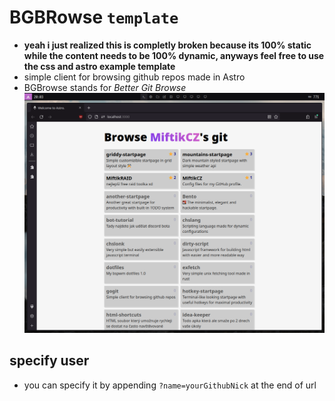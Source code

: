 # BGBRowse `template`
- **yeah i just realized this is completly broken because its 100% static while the content needs to be 100% dynamic, anyways feel free to use the css and astro example template**
- simple client for browsing github repos made in Astro
- BGBrowse stands for *Better Git Browse*
![demo png](./demo.png)

## specify user
- you can specify it by appending `?name=yourGithubNick` at the end of url
